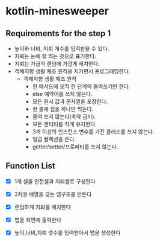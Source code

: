 # kotlin-minesweeper

## Requirements for the step 1

- 높이와 너비, 지뢰 개수를 입력받을 수 있다.
- 지뢰는 눈에 잘 띄는 것으로 표기한다.
- 지뢰는 가급적 랜덤에 가깝게 배치한다.
- 객체지향 생활 체조 원칙을 지키면서 프로그래밍한다.
  - 객체지향 생활 체조 원칙
     - 한 메서드에 오직 한 단계의 들여쓰기만 한다.
     - else 예약어를 쓰지 않는다.
     - 모든 원시 값과 문자열을 포장한다.
     - 한 줄에 점을 하나만 찍는다.
     - 줄여 쓰지 않는다(축약 금지).
     - 모든 엔티티를 작게 유지한다.
     - 3개 이상의 인스턴스 변수를 가진 클래스를 쓰지 않는다.
     - 일급 컬렉션을 쓴다.
     - getter/setter/프로퍼티를 쓰지 않는다.


## Function List

- [X] 1개 셀을 안전셀과 지뢰셀로 구성한다
- [X] 2차원 배열을 갖는 맵구조를 만든다
- [X] 랜덤하게 지뢰를 배치한다 
- [X] 맵을 화면에 출력한다 
- [X] 높이,너비,지뢰 갯수를 입력받아서 맵을 생성한다

